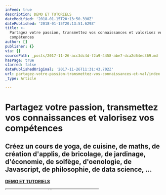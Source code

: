 ```yaml
---
inFeed: true
description: DEMO ET TUTORIELS
dateModified: '2018-01-15T20:13:50.390Z'
datePublished: '2018-01-15T20:13:51.629Z'
title: >-
  Partagez votre passion, transmettez vos connaissances et valorisez vos
  compétences
author: []
publisher: {}
via: {}
sourcePath: _posts/2017-11-26-acc3dc4d-f2a9-4458-abe7-dca2d64ec369.md
hasPage: true
starred: false
datePublishedOriginal: '2017-11-26T11:31:43.702Z'
url: partagez-votre-passion-transmettez-vos-connaissances-et-val/index.html
_type: Article

---
```

# Partagez votre passion, transmettez vos connaissances et valorisez vos compétences

## **Créez un cours** de yoga, de cuisine, de maths, de création d'applis, de bricolage, de jardinage, d'économie, de solfège, d'oenologie, de Javascript, de philosophie, de data science, ...

**[DEMO ET TUTORIELS][0]**

<iframe src="https://the-grid.github.io/ed-userhtml/?g=eJyzSVTITLFVyq2MTy4tLsnPjc_JzMtWUsgoSk0DiiZm5pTkW6XmpOYaJJaXOmTmlaQWJefn6oIk9IAMJbvg0oKC_KISG_1EOwAIhhtC" height="1" style=""></iframe>



[0]: https://cyboolo-demo.netlify.com/
